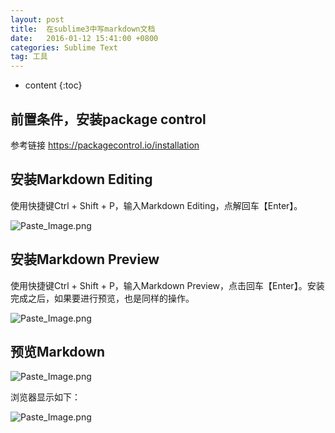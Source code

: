 ```yaml
---
layout: post
title:  在sublime3中写markdown文档
date:   2016-01-12 15:41:00 +0800
categories: Sublime Text
tag: 工具
---
```


* content
{:toc}

## 前置条件，安装package  control
参考链接 https://packagecontrol.io/installation

## 安装Markdown Editing
使用快捷键Ctrl + Shift + P，输入Markdown Editing，点解回车【Enter】。

![Paste_Image.png](http://upload-images.jianshu.io/upload_images/845143-37acce4e6bf3990a.png)

## 安装Markdown Preview
使用快捷键Ctrl + Shift + P，输入Markdown Preview，点击回车【Enter】。安装完成之后，如果要进行预览，也是同样的操作。

![Paste_Image.png](http://upload-images.jianshu.io/upload_images/845143-36eeda34fb2bd7ff.png)

## 预览Markdown

![Paste_Image.png](http://upload-images.jianshu.io/upload_images/845143-b8348d1a01dbb672.png)

浏览器显示如下：

![Paste_Image.png](http://upload-images.jianshu.io/upload_images/845143-0a66c812ac8712dd.png)